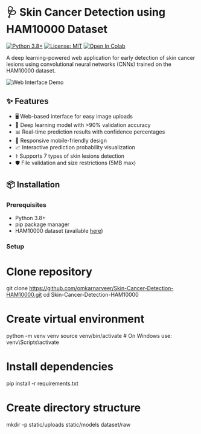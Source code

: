 # 🩺 Skin Cancer Detection using HAM10000 Dataset

[![Python 3.8+](https://img.shields.io/badge/python-3.8+-blue.svg)](https://www.python.org/downloads/)
[![License: MIT](https://img.shields.io/badge/License-MIT-yellow.svg)](https://opensource.org/licenses/MIT)
[![Open In Colab](https://colab.research.google.com/assets/colab-badge.svg)](https://colab.research.google.com/github/yourusername/Skin-Cancer-Detection-HAM10000/)

A deep learning-powered web application for early detection of skin cancer lesions using convolutional neural networks (CNNs) trained on the HAM10000 dataset.

![Web Interface Demo](static/demo.gif)

## ✨ Features

- 🖥️ Web-based interface for easy image uploads
- 🧠 Deep learning model with >90% validation accuracy
- 📊 Real-time prediction results with confidence percentages
- 📱 Responsive mobile-friendly design
- 📈 Interactive prediction probability visualization
- ⚕️ Supports 7 types of skin lesions detection
- 🛡️ File validation and size restrictions (5MB max)

## 📦 Installation

### Prerequisites
- Python 3.8+
- pip package manager
- HAM10000 dataset (available [here](https://dataverse.harvard.edu/dataset.xhtml?persistentId=doi:10.7910/DVN/DBW86T))

### Setup
# Clone repository
git clone https://github.com/omkarnarveer/Skin-Cancer-Detection-HAM10000.git
cd Skin-Cancer-Detection-HAM10000

# Create virtual environment
python -m venv venv
source venv/bin/activate  # On Windows use: venv\Scripts\activate

# Install dependencies
pip install -r requirements.txt

# Create directory structure
mkdir -p static/uploads static/models dataset/raw
